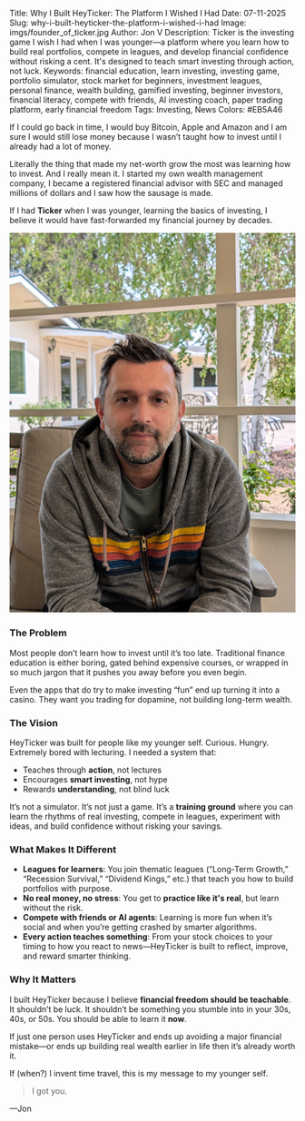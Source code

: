 Title: Why I Built HeyTicker: The Platform I Wished I Had
Date: 07-11-2025
Slug: why-i-built-heyticker-the-platform-i-wished-i-had
Image: imgs/founder_of_ticker.jpg
Author: Jon V
Description: Ticker is the investing game I wish I had when I was younger—a platform where you learn how to build real portfolios, compete in leagues, and develop financial confidence without risking a cent. It's designed to teach smart investing through action, not luck.
Keywords: financial education, learn investing, investing game, portfolio simulator, stock market for beginners, investment leagues, personal finance, wealth building, gamified investing, beginner investors, financial literacy, compete with friends, AI investing coach, paper trading platform, early financial freedom
Tags: Investing, News
Colors: #EB5A46

If I could go back in time, I would buy Bitcoin, Apple and Amazon and I am sure I would still lose money because I wasn’t taught how to invest until I already had a lot of money.

Literally the thing that made my net-worth grow the most was learning how to invest. And I really mean it. I started my own wealth management company, I became a registered financial advisor with SEC and managed millions of dollars and I saw how the sausage is made.

If I had **Ticker** when I was younger, learning the basics of investing, I believe it would have fast-forwarded my financial journey by decades.

![](../imgs/founder_of_ticker.jpg)

### The Problem

Most people don’t learn how to invest until it’s too late. Traditional finance education is either boring, gated behind expensive courses, or wrapped in so much jargon that it pushes you away before you even begin.

Even the apps that do try to make investing “fun” end up turning it into a casino. They want you trading for dopamine, not building long-term wealth.

### The Vision

HeyTicker was built for people like my younger self. Curious. Hungry. Extremely bored with lecturing. I needed a system that:

- Teaches through **action**, not lectures
- Encourages **smart investing**, not hype
- Rewards **understanding**, not blind luck

It’s not a simulator. It’s not just a game. It’s a **training ground** where you can learn the rhythms of real investing, compete in leagues, experiment with ideas, and build confidence without risking your savings.

### What Makes It Different

- **Leagues for learners**: You join thematic leagues (“Long-Term Growth,” “Recession Survival,” “Dividend Kings,” etc.) that teach you how to build portfolios with purpose.
- **No real money, no stress**: You get to **practice like it's real**, but learn without the risk.
- **Compete with friends or AI agents**: Learning is more fun when it’s social and when you’re getting crashed by smarter algorithms.
- **Every action teaches something**: From your stock choices to your timing to how you react to news—HeyTicker is built to reflect, improve, and reward smarter thinking.

### Why It Matters

I built HeyTicker because I believe **financial freedom should be teachable**. It shouldn’t be luck. It shouldn’t be something you stumble into in your 30s, 40s, or 50s. You should be able to learn it **now**.

If just one person uses HeyTicker and ends up avoiding a major financial mistake—or ends up building real wealth earlier in life then it’s already worth it.

If (when?) I invent time travel, this is my message to my younger self.

> I got you.

—Jon
